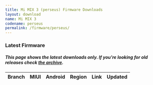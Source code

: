 ```yaml
---
title: Mi MIX 3 (perseus) Firmware Downloads
layout: download
name: Mi MIX 3
codename: perseus
permalink: /firmware/perseus/
---
```


### Latest Firmware
##### This page shows the latest downloads only. If you're looking for old releases check [the archive](/archive/firmware/perseus/).

<div class="table-responsive-md" id="table-wrapper">
<table id="firmware" class="display dt-responsive nowrap compact table table-striped table-hover table-sm">
    <thead class="thead-dark">
        <tr>
            <th>Branch</th>
            <th>MIUI</th>
            <th>Android</th>
            <th>Region</th>
            <th>Link</th>
            <th>Updated</th>
        </tr>
    </thead>
    <script>loadFirmwareDownloads('perseus', 'latest')</script>
</table>
</div>
